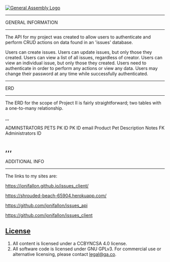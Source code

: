 [![General Assembly Logo](https://camo.githubusercontent.com/1a91b05b8f4d44b5bbfb83abac2b0996d8e26c92/687474703a2f2f692e696d6775722e636f6d2f6b6538555354712e706e67)](https://generalassemb.ly/education/web-development-immersive)

--------------------------------
GENERAL INFORMATION
________________________________

The API for my project was created to allow users to authenticate and perform CRUD actions on data found in an 'issues' database.

Users can create issues.
Users can update issues, but only those they created.
Users can view a list of all issues, regardless of creator.
Users can view an individual issue, but only those they created.
Users need to authenticate in order to perform any actions or view any data.
Users may change their password at any time while successfully authenticated.

_________________________________
ERD
_________________________________

The ERD for the scope of Project II is fairly straightforward; two tables with a one-to-many relationship.

,,,

ADMINSTRATORS            PETS
PK ID                    PK ID
email					           Product
						             Pet Description
						             Notes
						             FK Administrators ID

,,,
--------------------------------
ADDITIONAL INFO
________________________________

The links to my sites are:

https://jonifallon.github.io/issues_client/


https://shrouded-beach-65904.herokuapp.com/


https://github.com/jonifallon/issues_api


https://github.com/jonifallon/issues_client


## [License](LICENSE)

1.  All content is licensed under a CC­BY­NC­SA 4.0 license.
1.  All software code is licensed under GNU GPLv3. For commercial use or
    alternative licensing, please contact legal@ga.co.
